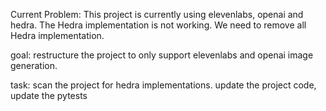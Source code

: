 Current Problem: This project is currently using elevenlabs, openai and hedra. The Hedra implementation is not working. We need to remove all Hedra implementation.

goal: restructure the project to only support elevenlabs and openai image generation.


task: scan the project for hedra implementations. update the project code, update the pytests 
